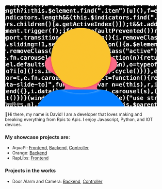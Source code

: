 ![Dekk gif](https://github.com/d-e-k-k/d-e-k-k/blob/main/4vicxe.gif)
<br>

:wave:Hi there, my name is David! I am a developer that loves making and breaking everything from Rpis to Apis. I enjoy Javascript, Python, and IOT devices. 

### My showcase projects are:
- AquaPi:  [Frontend](https://github.com/d-e-k-k/aquapi_frontend), [Backend](https://github.com/d-e-k-k/aquapi_backend), [Controller](https://github.com/d-e-k-k/aquapi_aquarium_controller)
- Orange: [Backend](https://github.com/Team-Orange4/backend)
- RapLibs: [Frontend](https://github.com/d-e-k-k/rap-libs)

### Projects in the works

-  Door Alarm and Camera: [Backend](https://github.com/d-e-k-k/rpi_door_backend), [Controller](https://github.com/d-e-k-k/rpi_door_controller)
